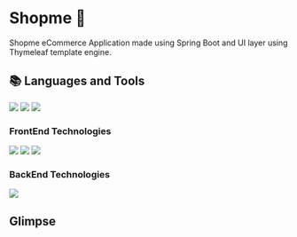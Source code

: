 # Shopme 🛒
Shopme eCommerce Application made using Spring Boot and UI layer using Thymeleaf template engine.

## 📚 Languages and Tools

![](https://img.shields.io/badge/Language-Java-informational?style=flat&logo=java&logoColor=white&color=088F8F)
![](https://img.shields.io/badge/Tool-Spring_Tool_Suite-informational?style=flat&logo=Spring&logoColor=white&color=088F8F)
![](https://img.shields.io/badge/Database-MySQL-informational?style=flat&logo=MySQL&logoColor=white&color=088F8F)


### FrontEnd Technologies

![](https://img.shields.io/badge/Language-Javascript-informational?style=flat&logo=javascript&logoColor=white&color=0096FF)
![](https://img.shields.io/badge/Language-HTML-informational?style=flat&logo=HTML5&logoColor=white&color=0096FF)
![](https://img.shields.io/badge/Language-CSS-informational?style=flat&logo=CSS3&logoColor=white&color=0096FF)

### BackEnd Technologies

![](https://img.shields.io/badge/Framework-Spring_Boot-informational?style=flat&logo=SpringBoot&logoColor=white&color=2bbc8a)

## Glimpse
